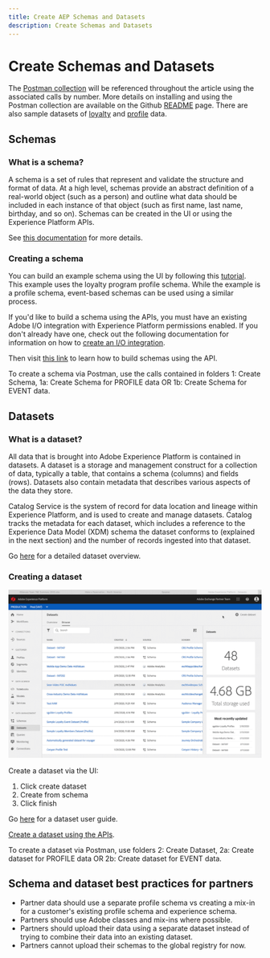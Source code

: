 ```yaml
---
title: Create AEP Schemas and Datasets
description: Create Schemas and Datasets
---
```


# Create Schemas and Datasets


The [Postman collection](https://github.com/Adobe-Marketing-Cloud/exchange-aep-profile-integration-postman) will be referenced throughout the article using the associated calls by number. More details on installing and using the Postman collection are available on the Github [README](https://github.com/Adobe-Marketing-Cloud/exchange-aep-profile-integration-postman/blob/master/README.md) page. There are also sample datasets of [loyalty](https://github.com/Adobe-Marketing-Cloud/exchange-aep-profile-integration-postman/blob/master/AEP%20loyalty%20events.json) and [profile](https://github.com/Adobe-Marketing-Cloud/exchange-aep-profile-integration-postman/blob/master/AEP%20loyalty%20profiles.json) data.


## Schemas


### What is a schema?


A schema is a set of rules that represent and validate the structure and format of data. At a high level, schemas provide an abstract definition of a real-world object (such as a person) and outline what data should be included in each instance of that object (such as first name, last name, birthday, and so on). Schemas can be created in the UI or using the Experience Platform APIs.

See [this documentation](https://www.adobe.io/apis/experienceplatform/home/xdm/xdmservices.html#!api-specification/markdown/narrative/technical_overview/schema_registry/schema_composition/schema_composition.md) for more details.


### Creating a schema 


You can build an example schema using the UI by following this [tutorial](https://docs.adobe.com/content/help/en/experience-platform/xdm/tutorials/create-schema-ui.html). This example uses the loyalty program profile schema. While the example is a profile schema, event-based schemas can be used using a similar process.

If you'd like to build a schema using the APIs, you must have an existing Adobe I/O integration with Experience Platform permissions enabled. If you don't already have one, check out the following documentation for information on how to [create an I/O integration](https://www.adobe.io/apis/experienceplatform/home/tutorials/alltutorials.html#!api-specification/markdown/narrative/tutorials/authenticate_to_acp_tutorial/authenticate_to_acp_tutorial.md).

Then visit [this link](https://docs.adobe.com/content/help/en/experience-platform/xdm/tutorials/create-schema-api.html) to learn how to build schemas using the API.

To create a schema via Postman, use the calls contained in folders 1: Create Schema, 1a: Create Schema for PROFILE data OR 1b: Create Schema for EVENT data.


## Datasets


### What is a dataset?


All data that is brought into Adobe Experience Platform is contained in datasets. A dataset is a storage and management construct for a collection of data, typically a table, that contains a schema (columns) and fields (rows). Datasets also contain metadata that describes various aspects of the data they store.

Catalog Service is the system of record for data location and lineage within Experience Platform, and is used to create and manage datasets. Catalog tracks the metadata for each dataset, which includes a reference to the Experience Data Model (XDM) schema the dataset conforms to (explained in the next section) and the number of records ingested into that dataset.

Go [here](https://docs.adobe.com/content/help/en/experience-platform/catalog/datasets/overview.html) for a detailed dataset overview. 


### Creating a dataset


![Creating Dataset Animated Gif](images/creating_a_dataset.gif "Creating a Dataset")

Create a dataset via the UI:

1. Click create dataset
2. Create from schema
3. Click finish

Go [here](https://docs.adobe.com/content/help/en/experience-platform/catalog/datasets/user-guide.html) for a dataset user guide.


[Create a dataset using the APIs](https://docs.adobe.com/content/help/en/experience-platform/catalog/datasets/create.html).

To create a dataset via Postman, use folders 2: Create Dataset, 2a: Create dataset for PROFILE data OR 2b: Create dataset for EVENT data.



## Schema and dataset best practices for partners

* Partner data should use a separate profile schema vs creating a mix-in for a customer's existing profile schema and experience schema. 
* Partners should use Adobe classes and mix-ins where possible.
* Partners should upload their data using a separate dataset instead of trying to combine their data into an existing dataset.
* Partners cannot upload their schemas to the global registry for now.